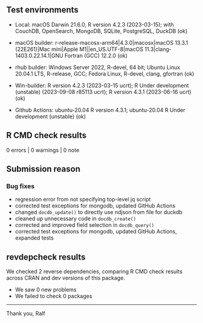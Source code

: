 ## Test environments

* Local: macOS Darwin 21.6.0, R version 4.2.3 (2023-03-15); with CouchDB, OpenSearch, MongoDB, SQLite, PostgreSQL, DuckDB (ok)

* macOS builder: r-release-macosx-arm64|4.3.0|macosx|macOS 13.3.1 (22E261)|Mac mini|Apple M1||en_US.UTF-8|macOS 11.3|clang-1403.0.22.14.1|GNU Fortran (GCC) 12.2.0  (ok)

* rhub builder: Windows Server 2022, R-devel, 64 bit; Ubuntu Linux 20.04.1 LTS, R-release, GCC; Fedora Linux, R-devel, clang, gfortran (ok)

* Win-builder: R version 4.2.3 (2023-03-15 ucrt); R Under development (unstable) (2023-09-08 r85113 ucrt); R version 4.3.1 (2023-06-16 ucrt) (ok)

* Github Actions: ubuntu-20.04 R version 4.3.1; ubuntu-20.04 R Under development (unstable) (ok)


## R CMD check results

0 errors | 0 warnings | 0 note


## Submission reason

### Bug fixes

* regression error from not specifying top-level jq script
* corrected test exceptions for mongodb, updated GitHub Actions
* changed `docdb_update()` to directly use ndjson from file for duckdb
* cleaned up unnecessary code in `docdb_create()`
* corrected and improved field selection in `docdb_query()`
* corrected test exceptions for mongodb, updated GitHub Actions, expanded tests


## revdepcheck results

We checked 2 reverse dependencies, comparing R CMD check results across CRAN and dev versions of this package.

 * We saw 0 new problems
 * We failed to check 0 packages


--------

Thank you,
Ralf

